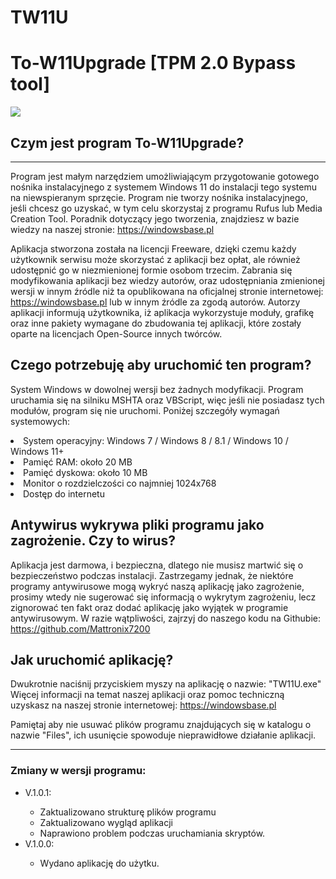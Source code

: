 # TW11U
To-W11Upgrade [TPM 2.0 Bypass tool]
===================================

<img src="https://i.imgur.com/26PPZLv.png">

<h2>Czym jest program To-W11Upgrade?</h2><hr>

Program jest małym narzędziem umożliwiającym przygotowanie gotowego nośnika instalacyjnego z systemem Windows 11 do instalacji tego systemu na niewspieranym sprzęcie. Program nie tworzy nośnika instalacyjnego, jeśli chcesz go uzyskać, w tym celu skorzystaj z programu Rufus lub Media Creation Tool. Poradnik dotyczący jego tworzenia, znajdziesz w bazie wiedzy na naszej stronie: https://windowsbase.pl

Aplikacja stworzona została na licencji Freeware, dzięki czemu każdy użytkownik serwisu może skorzystać z aplikacji bez opłat, ale również udostępnić go w niezmienionej formie osobom trzecim. Zabrania się modyfikowania aplikacji bez wiedzy autorów, oraz udostępniania zmienionej wersji w innym źródle niż ta opublikowana na oficjalnej stronie internetowej: https://windowsbase.pl lub w innym źródle za zgodą autorów. Autorzy aplikacji informują użytkownika, iż aplikacja wykorzystuje moduły, grafikę oraz inne pakiety wymagane do zbudowania tej aplikacji, które zostały oparte na licencjach Open-Source innych twórców.


<h2>Czego potrzebuję aby uruchomić ten program?</h2>

System Windows w dowolnej wersji bez żadnych modyfikacji. Program uruchamia się na silniku MSHTA oraz VBScript, więc jeśli nie posiadasz tych modułów, program się nie uruchomi. Poniżej szczegóły wymagań systemowych:

<li>System operacyjny: Windows 7 / Windows 8 / 8.1 / Windows 10 / Windows 11+</li>
<li>Pamięć RAM: około 20 MB</li>
<li>Pamięć dyskowa: około 10 MB</li>
<li>Monitor o rozdzielczości co najmniej 1024x768</li>
<li>Dostęp do internetu</li>


<h2>Antywirus wykrywa pliki programu jako zagrożenie. Czy to wirus?</h2>

Aplikacja jest darmowa, i bezpieczna, dlatego nie musisz martwić się o bezpieczeństwo podczas instalacji. Zastrzegamy jednak, że niektóre programy antywirusowe mogą wykryć naszą aplikację jako zagrożenie, prosimy wtedy nie sugerować się informacją o wykrytym zagrożeniu, lecz zignorować ten fakt oraz dodać aplikację jako wyjątek w programie antywirusowym. W razie wątpliwości, zajrzyj do naszego kodu na Githubie: https://github.com/Mattronix7200

<h2>Jak uruchomić aplikację?</h2>

Dwukrotnie naciśnij przyciskiem myszy na aplikację o nazwie: "TW11U.exe"
Więcej informacji na temat naszej aplikacji oraz pomoc techniczną uzyskasz na naszej stronie internetowej: https://windowsbase.pl

Pamiętaj aby nie usuwać plików programu znajdujących się w katalogu o nazwie "Files", ich usunięcie spowoduje nieprawidłowe działanie aplikacji.

<hr>
<h3>Zmiany w wersji programu:</h3>

<ul>
  <li>V.1.0.1: </li>
<ul><li>Zaktualizowano strukturę plików programu</li>
<li>Zaktualizowano wygląd aplikacji</li>
<li>Naprawiono problem podczas uruchamiania skryptów.</li></ul>

  
<li>V.1.0.0: </li>
  <ul><li>Wydano aplikację do użytku.</li></ul>
<ul>
